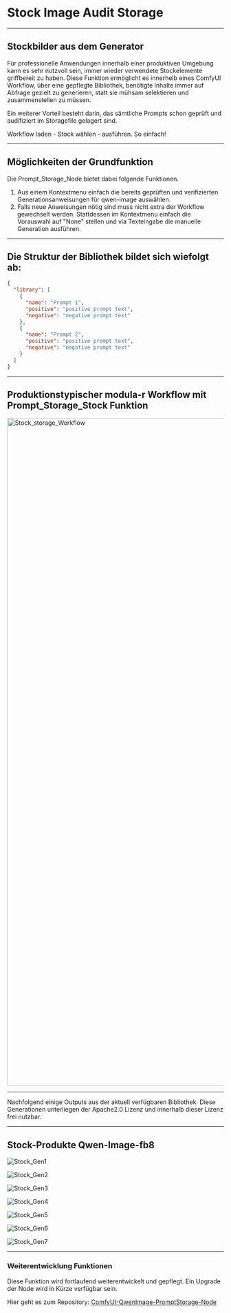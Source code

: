 # Stock Image Audit Storage
---

## Stockbilder aus dem Generator

Für professionelle Anwendungen innerhalb einer produktiven Umgebung kann es sehr nutzvoll sein, immer wieder verwendete Stockelemente griffbereit zu haben.
Diese Funktion ermöglicht es innerhelb eines ComfyUI Workflow, über eine gepflegte Bibliothek, benötigte Inhalte immer auf Abfrage gezielt zu generieren, statt
sie mühsam selektieren und zusammenstellen zu müssen.

Ein weiterer Vorteil besteht darin, das sämtliche Prompts schon geprüft und audifiziert im Storagefile gelagert sind.

Workflow laden - Stock wählen - ausführen. So einfach!

---

## Möglichkeiten der Grundfunktion

Die Prompt_Storage_Node bietet dabei folgende Funktionen.

1. Aus einem Kontextmenu einfach die bereits geprüften und verifizierten Generationsanweisungen für qwen-image auswählen.
2. Falls neue Anweisungen nötig sind muss nicht extra der Workflow gewechselt werden. Stattdessen im Kontextmenu einfach die Vorauswahl auf "None" stellen und via Texteingabe die manuelle Generation ausführen.

---

## Die Struktur der Bibliothek bildet sich wiefolgt ab:

```json
{
  "library": [
    {
      "name": "Prompt 1",
      "positive": "positive prompt text",
      "negative": "negative prompt text"
    },
    {
      "name": "Prompt 2",
      "positive": "positive prompt text",
      "negative": "negative prompt text"
    }
  ]
}
```

---

## Produktionstypischer modula-r Workflow mit Prompt_Storage_Stock Funktion

<img width="2577" height="1549" alt="Stock_storage_Workflow" src="https://github.com/user-attachments/assets/b2878f87-1ef1-4d42-aa54-5c9c84982c82" />

---

Nachfolgend einige Outputs aus der aktuell verfügbaren Bibliothek.
Diese Generationen unterliegen der Apache2.0 Lizenz und innerhalb dieser Lizenz frei nutzbar.

---

## Stock-Produkte Qwen-Image-fb8


![Stock_Gen1](Images/stock_gen1.png)

![Stock_Gen2](Images/stock_gen2.png)

![Stock_Gen3](Images/stock_gen3.png)

![Stock_Gen4](Images/stock_gen4.png)

![Stock_Gen5](Images/stock_gen5.png)

![Stock_Gen6](Images/stock_gen6.png)

![Stock_Gen7](Images/stock_gen7.png)

---

### Weiterentwicklung Funktionen

Diese Funktion wird fortlaufend weiterentwickelt und gepflegt. Ein Upgrade der Node wird in Kürze verfügbar sein.

Hier geht es zum Repository: [ComfyUI-QwenImage-PromptStorage-Node](https://github.com/modula-r/ComfyUI-QwenImage-PromptStorage-Node)
